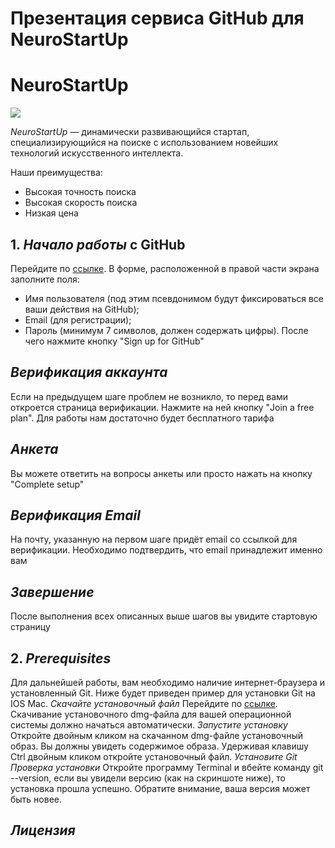 # Презентация сервиса GitHub для NeuroStartUp
# NeuroStartUp

![](logo.png)

*NeuroStartUp* — динамически развивающийся стартап, специализирующийся на поиске с использованием новейших технологий искусственного интеллекта.

Наши преимущества:
* Высокая точность поиска
* Высокая скорость поиска
* Низкая цена

## 1. *Начало работы* с GitHub
 Перейдите по [ссылке](https://github.com). В форме, расположенной в правой части экрана заполните поля:
* Имя пользователя (под этим псевдонимом будут фиксироваться все ваши действия на GitHub);
* Email (для регистрации);
* Пароль (минимум 7 символов, должен содержать цифры).
После чего нажмите кнопку "Sign up for GitHub" 

## *Верификация аккаунта*
Если на предыдущем шаге проблем не возникло, то перед вами откроется страница верификации. Нажмите на ней кнопку "Join a free plan". Для работы нам достаточно будет бесплатного тарифа

## *Анкета*
Вы можете ответить на вопросы анкеты или просто нажать на кнопку "Complete setup"

## *Верификация Email*
На почту, указанную на первом шаге придёт email со ссылкой для верификации. Необходимо подтвердить, что email принадлежит именно вам

## *Завершение*
После выполнения всех описанных выше шагов вы увидите стартовую страницу

## 2. *Prerequisites*
Для дальнейшей работы, вам необходимо наличие интернет-браузера и установленный Git. 
Ниже будет приведен пример для установки Git на IOS Mac. 
*Скачайте установочный файл*
Перейдите по [ссылке](https://git-scm.com/download/mac). Скачивание установочного dmg-файла для вашей операционной системы должно начаться автоматически.
*Запустите установку*
Откройте двойным кликом на скачанном dmg-файле установочный образ. Вы должны увидеть содержимое образа. Удерживая клавишу Ctrl двойным кликом откройте установочный файл.
*Установите Git*
*Проверка установки*
Откройте программу Terminal и вбейте команду git --version, если вы увидели версию (как на скриншоте ниже), то установка прошла успешно. Обратите внимание, ваша версия может быть новее.

## *Лицензия*
